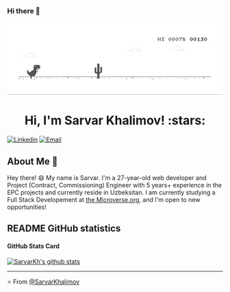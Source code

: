 ### Hi there 👋 


![image](dino.gif)

<h1 align="center">Hi, I'm Sarvar Khalimov! :stars:</h1>


[![Linkedin](https://img.shields.io/badge/-LinkedIn-blue?style=flat&logo=Linkedin&logoColor=white&link=https://linkedin.com/in/sarvar-khalimov-208797143/)](https://www.linkedin.com/in/sarvar-khalimov-208797143/)
[![Email](https://img.shields.io/badge/-Email-c14438?style=flat&logo=Gmail&logoColor=white&link=mailto:mail@gmail.com)](mailto:khalimovsarvar@gmail.com)


## About Me :wave:

Hey there! :smile: My name is Sarvar. I'm a 27-year-old web developer and Project (Contract, Commissioning) Engineer with 5 years+ experience in the EPC projects and currently reside in Uzbeksitan. I am currently studying a Full Stack Developement at [the Microverse.org](https://www.microverse.org/), and I'm open to new opportunities!


## README GitHub statistics 
#### GitHub Stats Card
[![SarvarKh's github stats](https://github-readme-stats.vercel.app/api?username=SarvarKh)](https://github.com/anuraghazra/github-readme-stats)


<hr/>

:star: From [@SarvarKhalimov](https://github.com/SarvarKh?tab=stars)
